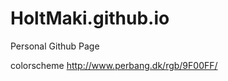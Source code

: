 HoltMaki.github.io
===========================

Personal Github Page

colorscheme http://www.perbang.dk/rgb/9F00FF/
